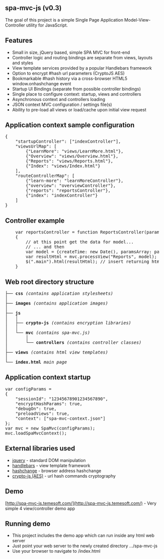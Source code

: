 spa-mvc-js (v0.3)
-----------------

The goal of this project is a simple Single Page Application Model-View-Controller utility for JavaScript.

Features
--------
* Small in size, jQuery based, simple SPA MVC for front-end
* Controller logic and routing bindings are separate from views, layouts and styles
* View template services provided by a popular Handlebars framework
* Option to encrypt #hash url parameters (CryptoJS AES)
* Bookmarkable #hash history via a cross-browser HTML5 window.onhashchange event
* Startup UI Bindings (separate from possible controller bindings)
* Single place to configure context: startup, views and controllers
* Asynchronous context and controllers loading
* JSON context MVC configuration / settings file(s)
* Ability to pre-load all views or load/cache upon initial view request

Application context sample configuration
----------------------------------------
<pre>
{
    "startupController": ["indexController"],
    "viewsUrlMap": [
        {"LearnMore": "views/LearnMore.html"},
        {"Overview": "views/Overview.html"},
        {"Reports": "views/Reports.html"},
        {"Index": "views/Index.html"}
    ],
    "routeControllerMap": [
        {"learn-more": "learnMoreController"},
        {"overview": "overviewController"},
        {"reports": "reportsController"},
        {"index": "indexController"}
    ]
}
</pre>


Controller example
------------------
<pre>
    var reportsController = function ReportsController(paramsArray)
    {
        // at this point get the data for model...
        // ... and then
        var model = {createTime: new Date(), paramsArray: paramsArray, someNewParam: receivedJsonData};
        var resultHtml = mvc.processView("Reports", model);  // html template views/Reports.html
        $(".main").html(resultHtml); // insert returning html into the dom
    }
</pre>


Web root directory structure
----------------------------
<pre>
├── <b>css</b> <em>(contains application stylesheets)</em>
│
├── <b>images</b> <em>(contains application images)</em>
│
├── <b>js</b>
│   │
│   ├── <b>crypto-js</b> <em>(contains encryption libraries)</em>
│   │
│   └── <b>mvc</b> <em>(contains spa-mvc.js)</em>
│       │
│       └── <b>controllers</b> <em>(contains controller classes)</em>
│
├── <b>views</b> <em>(contains html view templates)</em>
│
└── <b>index.html</b> <em>main page</em>
</pre>


Application context startup
---------------------------
<pre>
var configParams =
{
    "sessionId": "12345678901234567890",
    "encryptHashParams": true,
    "debugOn": true,
    "preloadViews": true,
    "context": ["spa-mvc-context.json"]
};
var mvc = new SpaMvc(configParams);
mvc.loadSpaMvcContext();
</pre>


External libraries used
-----------------------

* [jquery](http://jquery.com/) - standard DOM manipulation
* [handlebars](http://handlebarsjs.com/) - view template framework
* [hashchange](http://benalman.com/projects/jquery-hashchange-plugin/) - browser address hashchange
* [crypto-js (AES)](https://code.google.com/p/crypto-js/) - url hash commands cryptography


Demo
----
[http://spa-mvc-js.temesoft.com/](http://spa-mvc-js.temesoft.com/) - Very simple 4 view/controller demo app


Running demo
------------
* This project includes the demo app which can run inside any html web server
* Just point your web server to the newly created directory .../spa-mvc-js
* Use your browser to navigate to /index.html

